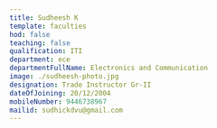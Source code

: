 ```yaml
---
title: Sudheesh K
template: faculties
hod: false
teaching: false
qualification: ITI
department: ece
departmentFullName: Electronics and Communication
image: ./sudheesh-photo.jpg
designation: Trade Instructor Gr-II
dateOfJoining: 20/12/2004
mobileNumber: 9446738967
mailid: sudhickdvu@gmail.com
---
```

